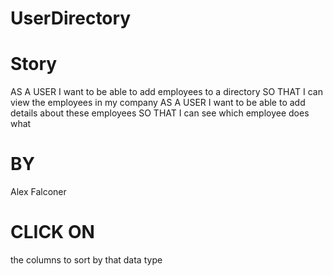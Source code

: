 # UserDirectory

# Story

AS A USER I want to be able to add employees to a directory
SO THAT I can view the employees in my company
AS A USER I want to be able to add details about these employees
SO THAT I can see which employee does what

# BY

Alex Falconer

# CLICK ON

the columns to sort by that data type
